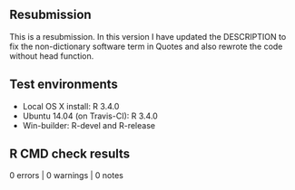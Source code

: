 ## Resubmission

This is a resubmission. In this version I have updated the DESCRIPTION to fix the non-dictionary software term in Quotes and also rewrote the code without head function.

## Test environments

* Local OS X install: R 3.4.0
* Ubuntu 14.04 (on Travis-CI): R 3.4.0
* Win-builder: R-devel and R-release

## R CMD check results

0 errors | 0 warnings | 0 notes
